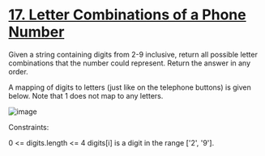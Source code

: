 # [17. Letter Combinations of a Phone Number]()

Given a string containing digits from 2-9 inclusive, return all possible letter combinations that the number could represent. Return the answer in any order.

A mapping of digits to letters (just like on the telephone buttons) is given below. Note that 1 does not map to any letters.

![image](https://github.com/Trilochna/NeetCode150/assets/97858274/e00d464f-2b9c-4ead-b602-7b0688fd970d)

Constraints:

0 <= digits.length <= 4
digits[i] is a digit in the range ['2', '9'].
